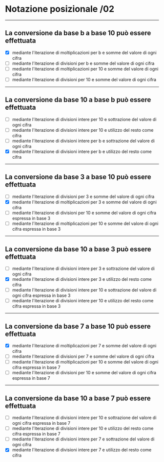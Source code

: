 # Notazione posizionale /02

---

## La conversione da base b a base 10 può essere effettuata

- [x] mediante l'iterazione di moltiplicazioni per b e somme del valore di ogni cifra
- [ ] mediante l'iterazione di divisioni per b e somme del valore di ogni cifra
- [ ] mediante l'iterazione di moltiplicazioni per 10 e somme del valore di ogni cifra
- [ ] mediante l'iterazione di divisioni per 10 e somme del valore di ogni cifra

---

## La conversione da base 10 a base b può essere effettuata

- [ ] mediante l'iterazione di divisioni intere per 10 e sottrazione del valore di ogni cifra
- [ ] mediante l'iterazione di divisioni intere per 10 e utilizzo del resto come cifra
- [ ] mediante l'iterazione di divisioni intere per b e sottrazione del valore di ogni cifra
- [x] mediante l'iterazione di divisioni intere per b e utilizzo del resto come cifra

---

## La conversione da base 3 a base 10 può essere effettuata

- [ ] mediante l'iterazione di divisioni per 3 e somme del valore di ogni cifra
- [x] mediante l'iterazione di moltiplicazioni per 3 e somme del valore di ogni cifra
- [ ] mediante l'iterazione di divisioni per 10 e somme del valore di ogni cifra espressa in base 3
- [ ] mediante l'iterazione di moltiplicazioni per 10 e somme del valore di ogni cifra espressa in base 3

---

## La conversione da base 10 a base 3 può essere effettuata

- [ ] mediante l'iterazione di divisioni intere per 3 e sottrazione del valore di ogni cifra
- [x] mediante l'iterazione di divisioni intere per 3 e utilizzo del resto come cifra
- [ ] mediante l'iterazione di divisioni intere per 10 e sottrazione del valore di ogni cifra espressa in base 3
- [ ] mediante l'iterazione di divisioni intere per 10 e utilizzo del resto come cifra espressa in base 3

---

## La conversione da base 7 a base 10 può essere effettuata

- [x] mediante l'iterazione di moltiplicazioni per 7 e somme del valore di ogni cifra
- [ ] mediante l'iterazione di divisioni per 7 e somme del valore di ogni cifra
- [ ] mediante l'iterazione di moltiplicazioni per 10 e somme del valore di ogni cifra espressa in base 7
- [ ] mediante l'iterazione di divisioni per 10 e somme del valore di ogni cifra espressa in base 7

---

## La conversione da base 10 a base 7 può essere effettuata

- [ ] mediante l'iterazione di divisioni intere per 10 e sottrazione del valore di ogni cifra espressa in base 7
- [ ] mediante l'iterazione di divisioni intere per 10 e utilizzo del resto come cifra espressa in base 7
- [ ] mediante l'iterazione di divisioni intere per 7 e sottrazione del valore di ogni cifra
- [x] mediante l'iterazione di divisioni intere per 7 e utilizzo del resto come cifra
